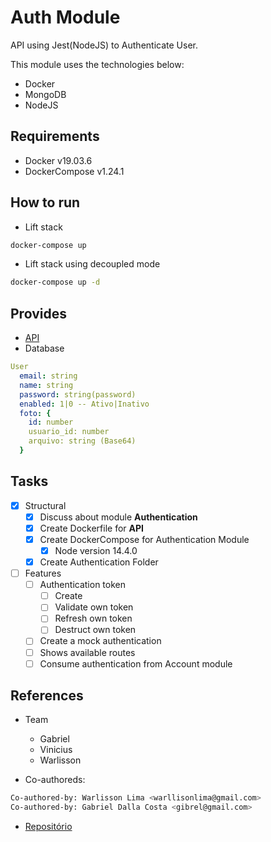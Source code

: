 # Auth Module

API using Jest(NodeJS) to Authenticate User.

This module uses the technologies below:

- Docker
- MongoDB
- NodeJS

## Requirements

- Docker v19.03.6
- DockerCompose v1.24.1

## How to run

- Lift stack

```sh
docker-compose up
```

- Lift stack using decoupled mode

```sh
docker-compose up -d
```

## Provides

- [API](./api)
- Database

```yaml
User
  email: string
  name: string
  password: string(password)
  enabled: 1|0 -- Ativo|Inativo
  foto: {
    id: number
    usuario_id: number
    arquivo: string (Base64)
  }
```

## Tasks

- [x] Structural
  - [x] Discuss about module **Authentication**
  - [x] Create Dockerfile for **API**
  - [x] Create DockerCompose for Authentication Module
    - [x] Node version 14.4.0
  - [x] Create Authentication Folder
- [ ] Features
  - [ ] Authentication token
    - [ ] Create
    - [ ] Validate own token
    - [ ] Refresh own token
    - [ ] Destruct own token
  - [ ] Create a mock authentication
  - [ ] Shows available routes
  - [ ] Consume authentication from Account module

## References

- Team

  - Gabriel
  - Vinicius
  - Warlisson

- Co-authoreds:

```sh
Co-authored-by: Warlisson Lima <warllisonlima@gmail.com>
Co-authored-by: Gabriel Dalla Costa <gibrel@gmail.com>
```

- [Repositório](https://github.com/coopersystem-fsd/microservices-workshop)
